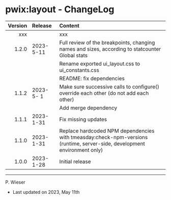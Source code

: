 # pwix:layout - ChangeLog

| Version | Release    | Content |
| ---:    | :---       | :---    |
| xxx   |  | xxx |
| 1.2.0   | 2023- 5-11 | Full review of the breakpoints, changing names and sizes, according to statcounter Global stats |
|         |            | Rename exported ui_layout.css to ui_constants.css |
|         |            | README: fix dependencies |
| 1.1.2   | 2023- 5- 1 | Make sure successive calls to configure() override each other (do not add each other) |
|         |            | Add merge dependency |
| 1.1.1   | 2023- 1-31 | Fix missing updates |
| 1.1.0   | 2023- 1-31 | Replace hardcoded NPM dependencies with tmeasday:check-npm-versions (runtime, server-side, development environment only) |
| 1.0.0   | 2023- 1-28 | Initial release |

---
P. Wieser
- Last updated on 2023, May 11th
